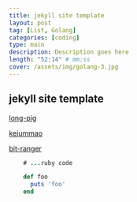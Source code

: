 ```yaml
---
title: jekyll site template
layout: post
tag: [List, Golang]
categories: [coding]
type: main
description: Description goes here
length: "52:14" # mm:ss
cover: /assets/img/golang-3.jpg
---
```





## jekyll site template



[long-pig](https://long-pig.cloudvent.net/)


[kejummao](https://github.com/KeJunMao/jekyll-theme-material)


[bit-ranger](https://github.com/bit-ranger/blog)



```java
    # ...ruby code
```


```ruby
	def foo
	  puts 'foo'
	end
```